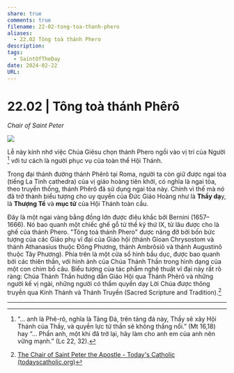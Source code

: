 ```yaml
---
share: true
comments: true
filename: 22-02-tong-toa-thanh-phero
aliases:
  - 22.02 Tông toà thánh Phero
description: 
tags:
  - SaintOfTheDay
date: 2024-02-22
URL:
---
```

# 22.02 | Tông toà thánh Phêrô
*Chair of Saint Peter*

![](https://i.imgur.com/w9Y7eKz.png)

Lễ này kính nhớ việc Chúa Giêsu chọn thánh Phero ngồi vào vị trí của Người [^1] với tư cách là người phục vụ của toàn thể Hội Thánh.

Trong đại thánh đường thánh Phêrô tại Roma, người ta còn giữ được ngai tòa (tiếng La Tinh cathedra) của vị giáo hoàng tiên khởi, có nghĩa là ngai tòa, theo truyền thống, thánh Phêrô đã sử dụng ngai tòa này. Chính vì thế mà nó đã trở thành biểu tượng cho uy quyền của Đức Giáo Hoàng như là **Thầy dạ**y, là **Thượng Tế** và **mục tử** của Hội Thánh toàn cầu.

Đây là một ngai vàng bằng đồng lớn được điêu khắc bởi Bernini (1657–1666). Nó bao quanh một chiếc ghế gỗ từ thế kỷ thứ IX, từ lâu được cho là ghế của thánh Phero. "Tông toà thánh Phero" được nâng đỡ bởi bốn bức tượng của các Giáo phụ vĩ đại của Giáo hội (thánh Gioan Chrysostom và thánh Athanasius thuộc Đông Phương, thánh Ambrôsiô và thánh Augustinô thuộc Tây Phương). Phía trên là một cửa sổ hình bầu dục, được bao quanh bởi các thiên thần, với hình ảnh của Chúa Thánh Thần trong hình dạng của một con chim bồ câu. Biểu tượng của tác phẩm nghệ thuật vĩ đại này rất rõ ràng: Chúa Thánh Thần hướng dẫn Giáo Hội qua Thánh Phêrô và những người kế vị ngài, những người có thẩm quyền dạy Lời Chúa được thông truyền qua Kinh Thánh và Thánh Truyền (Sacred Scripture and Tradition).[^2]

---
[^1]: “... anh là Phê-rô, nghĩa là Tảng Đá, trên tảng đá này, Thầy sẽ xây Hội Thánh của Thầy, và quyền lực tử thần sẽ không thắng nổi.” (Mt 16,18) hay “... Phần anh, một khi đã trở lại, hãy làm cho anh em của anh nên vững mạnh.” (Lc 22, 32).

[^2]: [The Chair of Saint Peter the Apostle - Today's Catholic (todayscatholic.org)](https://todayscatholic.org/the-chair-of-saint-peter-the-apostle/)